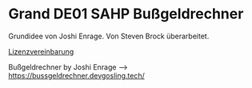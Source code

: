 # Grand DE01 SAHP Bußgeldrechner

Grundidee von Joshi Enrage. Von Steven Brock überarbeitet.

[Lizenzvereinbarung](https://github.com/Carnifexe/Carnifexe.github.io/blob/main/bussgeldrechner/LICENSE)

Bußgeldrechner by Joshi Enrage --> https://bussgeldrechner.devgosling.tech/
